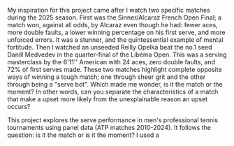 My inspiration for this project came after I watch two specific matches during the 2025 season. First was the Sinner/Alcaraz French Open Final; a match won, against all odds, by Alcaraz even though he had: fewer aces, more double faults, a lower winning percentage on his first serve, and more unforced errors. It was a stunner, and the quintessential example of mental fortitude. Then I watched an unseeded Reilly Opelka beat the no.1 seed Danill Medvedev in the quarter-final of the Libéma Open. This was a serving masterclass by the 6'11'' American with 24 aces, zero double faults, and 72% of first serves made. These two matches highlight complete opposite ways of winning a tough match; one through sheer grit and the other through being a "serve bot". Which made me wonder, is it the match or the moment? In other words, can you separate the characteristics of a match that make a upset more likely from the unexplainable reason an upset occurs?

This project explores the serve performance in men's professional tennis tournaments using panel data (ATP matches 2010-2024). It follows the question: is it the match or is it the moment? I used a
